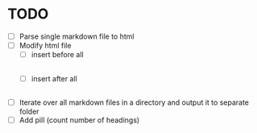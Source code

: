 # TODO

- [ ] Parse single markdown file to html
- [ ] Modify html file
  - [ ] insert before all <h2>
  - [ ] insert after all <h2>
- [ ] Iterate over all markdown files in a directory and output it to separate folder
- [ ] Add pill (count number of headings)
